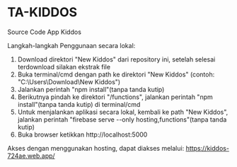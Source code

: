 # TA-KIDDOS
Source Code App Kiddos

Langkah-langkah Penggunaan secara lokal:
1. Download direktori "New Kiddos" dari repository ini, setelah selesai terdownload silakan ekstrak file
2. Buka terminal/cmd dengan path ke direktori "New Kiddos" (contoh: "C:\Users\Download\New Kiddos")
3. Jalankan perintah "npm install"(tanpa tanda kutip)
4. Berikutnya pindah ke direktori "/functions", jalankan perintah "npm install"(tanpa tanda kutip) di terminal/cmd
5. Untuk menjalankan aplikasi secara lokal, kembali ke path "New Kiddos", jalankan perintah "firebase serve --only hosting,functions"(tanpa tanda kutip)
6. Buka browser ketikkan http://localhost:5000

Akses dengan menggunakan hosting, dapat diakses melalui: https://kiddos-724ae.web.app/
